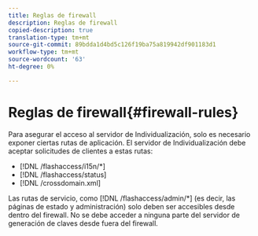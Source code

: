 ```yaml
---
title: Reglas de firewall
description: Reglas de firewall
copied-description: true
translation-type: tm+mt
source-git-commit: 89bdda1d4bd5c126f19ba75a819942df901183d1
workflow-type: tm+mt
source-wordcount: '63'
ht-degree: 0%

---
```



# Reglas de firewall{#firewall-rules}

Para asegurar el acceso al servidor de Individualización, solo es necesario exponer ciertas rutas de aplicación. El servidor de Individualización debe aceptar solicitudes de clientes a estas rutas:

* [!DNL /flashaccess/i15n/*]
* [!DNL /flashaccess/status]
* [!DNL /crossdomain.xml]

Las rutas de servicio, como [!DNL /flashaccess/admin/*] (es decir, las páginas de estado y administración) solo deben ser accesibles desde dentro del firewall. No se debe acceder a ninguna parte del servidor de generación de claves desde fuera del firewall.
